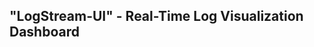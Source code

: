 **"LogStream-UI" - Real-Time Log Visualization Dashboard**
----------------------------------------------------------